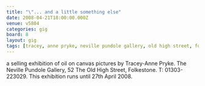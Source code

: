 ```yaml
---
title: "\"... and a little something else"
date: 2008-04-21T18:00:00.000Z
venue: v5804
categories: gig
board: 8
layout: gig
tags: [tracey, anne pryke, neville pundole gallery, old high street, folkestone, april]
---
```

a selling exhibition of oil on canvas pictures by Tracey-Anne Pryke.  The Neville Pundole Gallery, 52 The Old High Street, Folkestone.  T: 01303-223029.    This exhibition runs until 27th April 2008.